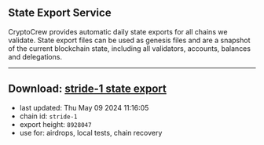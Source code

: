 ## State Export Service
CryptoCrew provides automatic daily state exports for all chains we validate. State export files can be used as genesis files and are a snapshot of the current blockchain state, including all validators, accounts, balances and delegations.

---
**Download: [stride-1 state export](https://dl-eu2.ccvalidators.com/SERVICE/stride/stride-1_export_8928047.json)**
---

- last updated: Thu May 09 2024 11:16:05
- chain id: `stride-1`
- export height: `8928047`
- use for: airdrops, local tests, chain recovery
